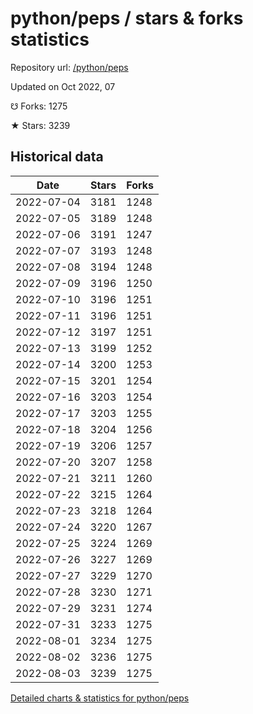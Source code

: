 # python/peps / stars & forks statistics

Repository url: [/python/peps](https://github.com/python/peps)

Updated on Oct 2022, 07

☋ Forks: 1275

★ Stars: 3239

## Historical data
| Date | Stars | Forks |
|------|-------|-------|
| 2022-07-04 | 3181 | 1248 | 
| 2022-07-05 | 3189 | 1248 | 
| 2022-07-06 | 3191 | 1247 | 
| 2022-07-07 | 3193 | 1248 | 
| 2022-07-08 | 3194 | 1248 | 
| 2022-07-09 | 3196 | 1250 | 
| 2022-07-10 | 3196 | 1251 | 
| 2022-07-11 | 3196 | 1251 | 
| 2022-07-12 | 3197 | 1251 | 
| 2022-07-13 | 3199 | 1252 | 
| 2022-07-14 | 3200 | 1253 | 
| 2022-07-15 | 3201 | 1254 | 
| 2022-07-16 | 3203 | 1254 | 
| 2022-07-17 | 3203 | 1255 | 
| 2022-07-18 | 3204 | 1256 | 
| 2022-07-19 | 3206 | 1257 | 
| 2022-07-20 | 3207 | 1258 | 
| 2022-07-21 | 3211 | 1260 | 
| 2022-07-22 | 3215 | 1264 | 
| 2022-07-23 | 3218 | 1264 | 
| 2022-07-24 | 3220 | 1267 | 
| 2022-07-25 | 3224 | 1269 | 
| 2022-07-26 | 3227 | 1269 | 
| 2022-07-27 | 3229 | 1270 | 
| 2022-07-28 | 3230 | 1271 | 
| 2022-07-29 | 3231 | 1274 | 
| 2022-07-31 | 3233 | 1275 | 
| 2022-08-01 | 3234 | 1275 | 
| 2022-08-02 | 3236 | 1275 | 
| 2022-08-03 | 3239 | 1275 | 


[Detailed charts & statistics for python/peps](https://reviewgithub.com/rep/python/peps)
